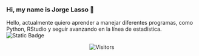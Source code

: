 ### Hi, my name is Jorge Lasso 👋
Hello, actualmente quiero aprender a manejar diferentes programas, como Python, RStudio y seguir avanzando en la línea de estadística.
![Static Badge](https://img.shields.io/badge/-Linkedin-blue?style=plastic&logo=Linkedin&link=https%3A%2F%2Fwww.jorls)
<p align=center>                           
  <img align=center  src="https://visitor-badge.laobi.icu/badge?page_id=jorgelasso77" alt="Visitors">                
</p>

<!--
**jorgelasso77/jorgelasso77** is a ✨ _special_ ✨ repository because its `README.md` (this file) appears on your GitHub profile.

Here are some ideas to get you started:

- 🔭 I’m currently working on ...
- 🌱 I’m currently learning ...
- 👯 I’m looking to collaborate on ...
- 🤔 I’m looking for help with ...
- 💬 Ask me about ...
- 📫 How to reach me: ...
- 😄 Pronouns: ...
- ⚡ Fun fact: ...
-->
